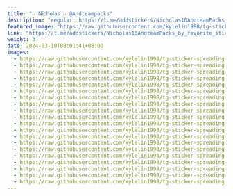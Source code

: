 ```yaml
---
title: "៸៸ 𝖭𝗂𝖼𝗁𝗈𝗅𝖺𝗌 ៸៸ @Andteampacks"
description: "regular: https://t.me/addstickers/Nicholas10AndteamPacks_by_favorite_stickers_bot"
featured_image: "https://raw.githubusercontent.com/kylelin1998/tg-sticker-spreading-worldwide-images/main/img/cb0e422b-79ea-4382-8268-874aeecb69ae.jpg"
link: "https://t.me/addstickers/Nicholas10AndteamPacks_by_favorite_stickers_bot"
weight: 3
date: 2024-03-10T08:01:41+08:00
images:
  - https://raw.githubusercontent.com/kylelin1998/tg-sticker-spreading-worldwide-images/main/img/cb0e422b-79ea-4382-8268-874aeecb69ae.jpg
  - https://raw.githubusercontent.com/kylelin1998/tg-sticker-spreading-worldwide-images/main/img/d367708f-262a-44da-be57-3c330319ea04.jpg
  - https://raw.githubusercontent.com/kylelin1998/tg-sticker-spreading-worldwide-images/main/img/e42b2d4c-39c7-4563-a4f4-e9f6cab2308c.jpg
  - https://raw.githubusercontent.com/kylelin1998/tg-sticker-spreading-worldwide-images/main/img/96cb52a2-aa08-45c0-9fe2-c1b3087e45a0.jpg
  - https://raw.githubusercontent.com/kylelin1998/tg-sticker-spreading-worldwide-images/main/img/08596111-6e62-4c12-990b-d920ef8d2e38.jpg
  - https://raw.githubusercontent.com/kylelin1998/tg-sticker-spreading-worldwide-images/main/img/23d9d2dd-76e1-4b06-a803-ecd2540db2b9.jpg
  - https://raw.githubusercontent.com/kylelin1998/tg-sticker-spreading-worldwide-images/main/img/d486321e-5972-4589-b8b0-aa439fc5c0f2.jpg
  - https://raw.githubusercontent.com/kylelin1998/tg-sticker-spreading-worldwide-images/main/img/977a0cd4-ad68-43ce-afd5-7171a1be08f4.jpg
  - https://raw.githubusercontent.com/kylelin1998/tg-sticker-spreading-worldwide-images/main/img/07a22e8b-08ce-4091-a6d7-02e31bd3a7ab.jpg
  - https://raw.githubusercontent.com/kylelin1998/tg-sticker-spreading-worldwide-images/main/img/ab8f3d2b-f2df-479a-b1fa-e79e3635de8d.jpg
  - https://raw.githubusercontent.com/kylelin1998/tg-sticker-spreading-worldwide-images/main/img/89ec4c69-b9ca-4cdf-bcc1-5e1c465e5a34.jpg
  - https://raw.githubusercontent.com/kylelin1998/tg-sticker-spreading-worldwide-images/main/img/3dc2c778-a4c3-40bc-b75a-b016901f4252.jpg
  - https://raw.githubusercontent.com/kylelin1998/tg-sticker-spreading-worldwide-images/main/img/1d08e79a-39de-4c7f-b310-05544d09057e.jpg
  - https://raw.githubusercontent.com/kylelin1998/tg-sticker-spreading-worldwide-images/main/img/d82630bc-eb18-4e07-aa4f-d46d15136c66.jpg
  - https://raw.githubusercontent.com/kylelin1998/tg-sticker-spreading-worldwide-images/main/img/6da4fdff-4b83-49f5-bdd3-636b32c09ce8.jpg
  - https://raw.githubusercontent.com/kylelin1998/tg-sticker-spreading-worldwide-images/main/img/69ff3619-4780-45d9-ad49-82647d15daf6.jpg
  - https://raw.githubusercontent.com/kylelin1998/tg-sticker-spreading-worldwide-images/main/img/375eac3c-b922-452e-b551-8ba9a833a482.jpg
  - https://raw.githubusercontent.com/kylelin1998/tg-sticker-spreading-worldwide-images/main/img/20648dc1-9f5d-4a38-a496-554b92f09013.jpg
  - https://raw.githubusercontent.com/kylelin1998/tg-sticker-spreading-worldwide-images/main/img/5d4a51a4-5d2f-4767-829b-a28e063b791d.jpg
  - https://raw.githubusercontent.com/kylelin1998/tg-sticker-spreading-worldwide-images/main/img/82116769-4591-494f-aa3c-1043273656d1.jpg
---
```

